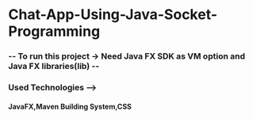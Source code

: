 # Chat-App-Using-Java-Socket-Programming
### -- To run this project -> Need Java FX SDK as VM option and Java FX libraries(lib) --
### Used Technologies -->
#### JavaFX,Maven Building System,CSS

